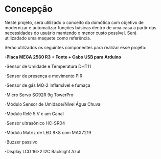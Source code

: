 
# Concepção

Neste projeto, será utilizado o conceito da domótica com objetivo de modernizar e automatizar funções básicas dentro de uma casa a partir das necessidades do usuário mantendo o menor custo possível. Será utilizadado uma maquete como referência.

Serão utilizados os seguintes componentes para realizar esse projeto:

**-Placa MEGA 2560 R3 + Fonte + Cabo USB para Arduino**

-Sensor de Umidade e Temperatura DHT11

-Sensor de presença e movimento PIR

-Sensor de gás MQ-2 inflamável e fumaça

-Micro Servo SG92R 9g TowerPro

-Módulo Sensor de Umidade/Nível Água Chuva

-Módulo Relé 5 V e um Canal

-Sensor ultrasônico HC-SR04

-Módulo Matriz de LED 8×8 com MAX7219

-Buzzer passivo

-Display LCD 16×2 I2C Backlight Azul
